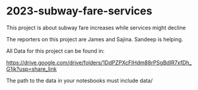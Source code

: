 # 2023-subway-fare-services
This project is about subway fare increases while services might decline

The reporters on this project are James and Sajina. Sandeep is helping.

All Data for this project can be found in:

https://drive.google.com/drive/folders/1DdPZPXcFIHdm88rPSgBdIR7xfDh_G1jk?usp=share_link

The path to the data in your notesbooks must include data/

